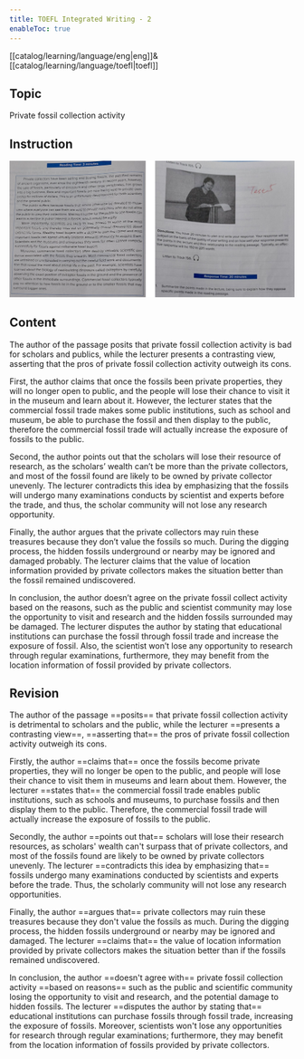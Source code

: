 ```yaml
---
title: TOEFL Integrated Writing - 2
enableToc: true
---
```

[[catalog/learning/language/eng|eng]]&
[[catalog/learning/language/toefl|toefl]]

## Topic

Private fossil collection activity

## Instruction

![](images/english/TOEFL_Integrated_Writing_2.png)

## Content

The author of the passage posits that private fossil collection activity is bad for scholars and publics, while the lecturer presents a contrasting view, asserting that the pros of private fossil collection activity outweigh its cons.

First, the author claims that once the fossils been private properties, they will no longer open to public, and the people will lose their chance to visit it in the museum and learn about it. However, the lecturer states that the commercial fossil trade makes some public institutions, such as school and museum, be able to purchase the fossil and then display to the public, therefore the commercial fossil trade will actually increase the exposure of fossils to the public.  

Second, the author points out that the scholars will lose their resource of research, as the scholars’ wealth can’t be more than the private collectors, and most of the fossil found are likely to be owned by private collector unevenly. The lecturer contradicts this idea by emphasizing that the fossils will undergo many examinations conducts by scientist and experts before the trade, and thus, the scholar community will not lose any research opportunity.  

Finally, the author argues that the private collectors may ruin these treasures because they don’t value the fossils so much. During the digging process, the hidden fossils underground or nearby may be ignored and damaged probably. The lecturer claims that the value of location information provided by private collectors makes the situation better than the fossil remained undiscovered.

In conclusion, the author doesn’t agree on the private fossil collect activity based on the reasons, such as the public and scientist community may lose the opportunity to visit and research and the hidden fossils surrounded may be damaged. The lecturer disputes the author by stating that educational institutions can purchase the fossil through fossil trade and increase the exposure of fossil. Also, the scientist won’t lose any opportunity to research through regular examinations, furthermore, they may benefit from the location information of fossil provided by private collectors.

## Revision

The author of the passage ==posits== that private fossil collection activity is detrimental to scholars and the public, while the lecturer ==presents a contrasting view==, ==asserting that== the pros of private fossil collection activity outweigh its cons.

Firstly, the author ==claims that== once the fossils become private properties, they will no longer be open to the public, and people will lose their chance to visit them in museums and learn about them. However, the lecturer ==states that== the commercial fossil trade enables public institutions, such as schools and museums, to purchase fossils and then display them to the public. Therefore, the commercial fossil trade will actually increase the exposure of fossils to the public.

Secondly, the author ==points out that== scholars will lose their research resources, as scholars' wealth can't surpass that of private collectors, and most of the fossils found are likely to be owned by private collectors unevenly. The lecturer ==contradicts this idea by emphasizing that== fossils undergo many examinations conducted by scientists and experts before the trade. Thus, the scholarly community will not lose any research opportunities.

Finally, the author ==argues that== private collectors may ruin these treasures because they don't value the fossils as much. During the digging process, the hidden fossils underground or nearby may be ignored and damaged. The lecturer ==claims that== the value of location information provided by private collectors makes the situation better than if the fossils remained undiscovered.

In conclusion, the author ==doesn't agree with== private fossil collection activity ==based on reasons== such as the public and scientific community losing the opportunity to visit and research, and the potential damage to hidden fossils. The lecturer ==disputes the author by stating that== educational institutions can purchase fossils through fossil trade, increasing the exposure of fossils. Moreover, scientists won't lose any opportunities for research through regular examinations; furthermore, they may benefit from the location information of fossils provided by private collectors.
